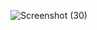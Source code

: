 ![Screenshot (30)](https://github.com/Tharunsabari053/React-727722EUCY053-CC1/assets/151620253/34b0035c-9d60-4915-b579-42aee864b848)
